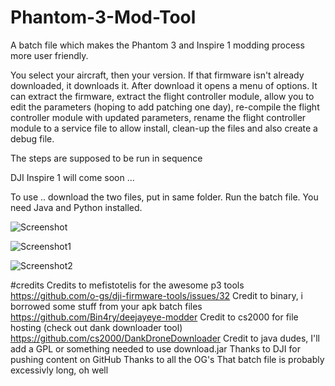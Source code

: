 # Phantom-3-Mod-Tool
A batch file which makes the Phantom 3 and Inspire 1 modding process more user friendly.

You select your aircraft, then your version. If that firmware isn't already downloaded, it downloads it. After download it opens a menu of options. It can extract the firmware, extract the flight controller module, allow you to edit the parameters (hoping to add patching one day), re-compile the flight controller module with updated parameters, rename the flight controller module to a service file to allow install, clean-up the files and also create a debug file.

The steps are supposed to be run in sequence

DJI Inspire 1 will come soon ...

To use .. download the two files, put in same folder. Run the batch file. You need Java and Python installed.

![Screenshot](https://i.imgur.com/yLAkdRZ.png)

![Screenshot1](https://i.imgur.com/uex5GAu.png)

![Screenshot2](https://i.imgur.com/lb45bOH.png)

#credits
Credits to mefistotelis for the awesome p3 tools https://github.com/o-gs/dji-firmware-tools/issues/32
Credit to binary, i borrowed some stuff from your apk batch files https://github.com/Bin4ry/deejayeye-modder
Credit to cs2000 for file hosting (check out dank downloader tool) https://github.com/cs2000/DankDroneDownloader
Credit to java dudes, I'll add a GPL or something needed to use download.jar 
Thanks to DJI for pushing content on GitHub
Thanks to all the OG's
That batch file is probably excessivly long, oh well
